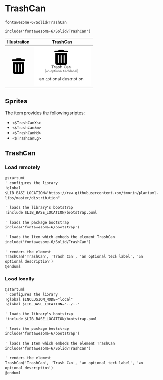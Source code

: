 # TrashCan


```text
fontawesome-6/Solid/TrashCan
```

```text
include('fontawesome-6/Solid/TrashCan')
```



| Illustration | TrashCan |
| :---: | :---: |
| ![illustration for Illustration](../../fontawesome-6/Solid/TrashCan.png) | ![illustration for TrashCan](../../fontawesome-6/Solid/TrashCan.Local.png) |



## Sprites
The item provides the following sriptes:

- `<$TrashCanXs>`
- `<$TrashCanSm>`
- `<$TrashCanMd>`
- `<$TrashCanLg>`





## TrashCan

### Load remotely
```plantuml
@startuml
' configures the library
!global $LIB_BASE_LOCATION="https://raw.githubusercontent.com/tmorin/plantuml-libs/master/distribution"

' loads the library's bootstrap
!include $LIB_BASE_LOCATION/bootstrap.puml

' loads the package bootstrap
include('fontawesome-6/bootstrap')

' loads the Item which embeds the element TrashCan
include('fontawesome-6/Solid/TrashCan')

' renders the element
TrashCan('TrashCan', 'Trash Can', 'an optional tech label', 'an optional description')
@enduml
```

### Load locally
```plantuml
@startuml
' configures the library
!global $INCLUSION_MODE="local"
!global $LIB_BASE_LOCATION="../.."

' loads the library's bootstrap
!include $LIB_BASE_LOCATION/bootstrap.puml

' loads the package bootstrap
include('fontawesome-6/bootstrap')

' loads the Item which embeds the element TrashCan
include('fontawesome-6/Solid/TrashCan')

' renders the element
TrashCan('TrashCan', 'Trash Can', 'an optional tech label', 'an optional description')
@enduml
```


